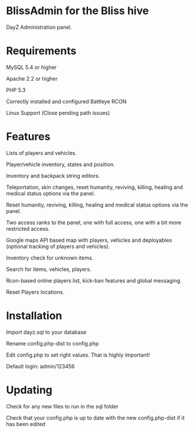 BlissAdmin for the Bliss hive
=========

DayZ Administration panel.

Requirements
=========

MySQL 5.4 or higher

Apache 2.2 or higher

PHP 5.3 

Correctly installed and configured Battleye RCON

Linux Support (Close pending path issues)


Features
=========

Lists of players and vehicles.

Player/vehicle inventory, states and position.

Inventory and backpack string editors.

Teleportation, skin changes, reset humanity, reviving, killing, healing and medical status options via the panel.

Reset humanity, reviving, killing, healing and medical status options via the panel.

Two access ranks to the panel, one with full access, one with a bit more restricted access.

Google maps API based map with players, vehicles and deployables (optional tracking of players and vehicles).

Inventory check for unknown items.

Search for items, vehicles, players.

Rcon-based online players list, kick-ban features and global messaging.

Reset Players locations.


Installation
=========

Import dayz.sql to your database

Rename config.php-dist to config.php

Edit config.php to set right values. That is highly important!

Default login: admin/123456

Updating
=========

Check for any new files to run in the sql folder

Check that your config.php is up to date with the new config.php-dist if it has been edited


